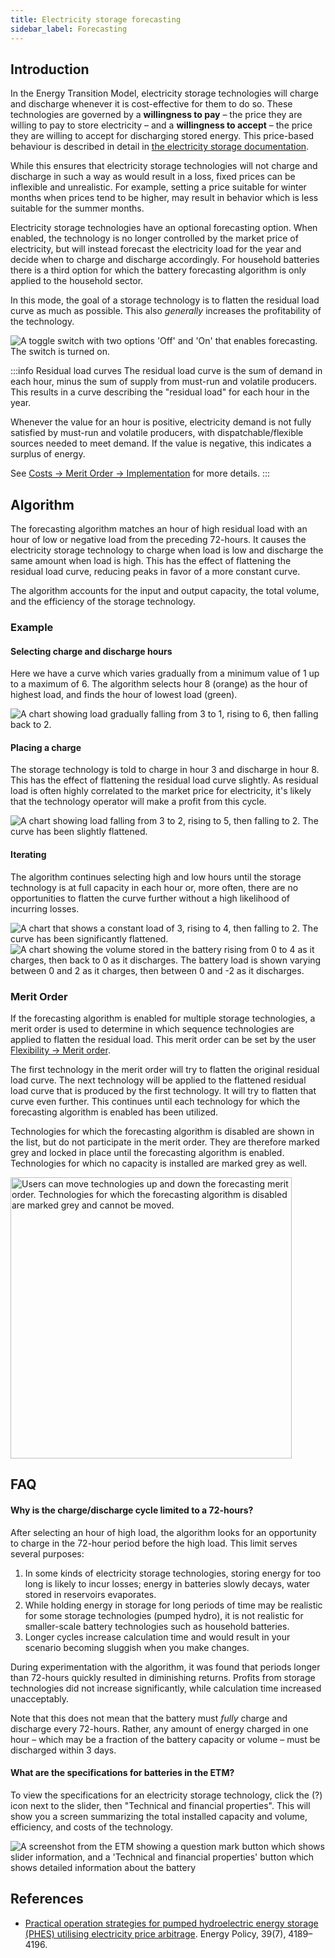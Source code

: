 ```yaml
---
title: Electricity storage forecasting
sidebar_label: Forecasting
---
```


## Introduction

In the Energy Transition Model, electricity storage technologies will charge and discharge whenever it is cost-effective for them to do so. These technologies are governed by a **willingness to pay** – the price they are willing to pay to store electricity – and a **willingness to accept** – the price they are willing to accept for discharging stored energy. This price-based behaviour is described in detail in [the electricity storage documentation](electricity-storage.md).

While this ensures that electricity storage technologies will not charge and discharge in such a way as would result in a loss, fixed prices can be inflexible and unrealistic. For example, setting a price suitable for winter months when prices tend to be higher, may result in behavior which is less suitable for the summer months.

Electricity storage technologies have an optional forecasting option. When enabled, the technology is no longer controlled by the market price of electricity, but will instead forecast the electricity load for the year and decide when to charge and discharge accordingly. For household batteries there is a third option for which the battery
forecasting algorithm is only applied to the household sector.

In this mode, the goal of a storage technology is to flatten the residual load curve as much as possible. This also _generally_ increases the profitability of the technology.

<div class="bordered-image">
  <img src="/img/docs/battery-forecasting/toggle.png" alt="A toggle switch with two options 'Off' and 'On' that enables forecasting. The switch is turned on." />
</div>

:::info Residual load curves
The residual load curve is the sum of demand in each hour, minus the sum of supply from must-run and volatile producers. This results in a curve describing the "residual load" for each hour in the year.

Whenever the value for an hour is positive, electricity demand is not fully satisfied by must-run and volatile producers, with dispatchable/flexible sources needed to meet demand. If the value is negative, this indicates a surplus of energy.

See [Costs → Merit Order → Implementation](merit-order.md#implementation) for more details.
:::

## Algorithm

The forecasting algorithm matches an hour of high residual load with an hour of low or negative load from the preceding 72-hours. It causes the electricity storage technology to charge when load is low and discharge the same amount when load is high. This has the effect of flattening the residual load curve, reducing peaks in favor of a more constant curve.

The algorithm accounts for the input and output capacity, the total volume, and the efficiency of the storage technology.

### Example

#### Selecting charge and discharge hours

Here we have a curve which varies gradually from a minimum value of 1 up to a maximum of 6. The algorithm selects hour 8 (orange) as the hour of highest load, and finds the hour of lowest load (green).

<div style={{ textAlign: "center" }}>
  <img src="/img/docs/battery-forecasting/before.png" alt="A chart showing load gradually falling from 3 to 1, rising to 6, then falling back to 2." />
</div>

#### Placing a charge

The storage technology is told to charge in hour 3 and discharge in hour 8. This has the effect of flattening the residual load curve slightly. As residual load is often highly correlated to the market price for electricity, it's likely that the technology operator will make a profit from this cycle.

<div style={{ textAlign: "center" }}>
  <img src="/img/docs/battery-forecasting/after.png" alt="A chart showing load falling from 3 to 2, rising to 5, then falling to 2. The curve has been slightly flattened." />
</div>

#### Iterating

The algorithm continues selecting high and low hours until the storage technology is at full capacity in each hour or, more often, there are no opportunities to flatten the curve further without a high likelihood of incurring losses.

<div style={{ textAlign: "center" }}>
  <img src="/img/docs/battery-forecasting/finished.png" alt="A chart that shows a constant load of 3, rising to 4, then falling to 2. The curve has been significantly flattened." />
</div>

<div style={{ textAlign: "center" }}>
  <img src="/img/docs/battery-forecasting/finished-load-and-volume.png" alt="A chart showing the volume stored in the battery rising from 0 to 4 as it charges, then back to 0 as it discharges. The battery load is shown varying between 0 and 2 as it charges, then between 0 and -2 as it discharges." />
</div>

### Merit Order
If the forecasting algorithm is enabled for multiple storage technologies, a merit order is used to determine in which sequence technologies are applied to flatten the residual load. This merit order can be set by the user [Flexibility → Merit order](https://energytransitionmodel.com/scenario/flexibility/flexibility_forecast_storage_order/forecasting-storage-order).

The first technology in the merit order will try to flatten the original residual load curve. The next technology will be applied to the flattened residual load curve that is produced by the first technology. It will try to flatten that curve even further. This continues until each technology for which the forecasting algorithm is enabled has been utilized.

Technologies for which the forecasting algorithm is disabled are shown in the list, but do not participate in the merit order. They are therefore marked grey and locked in place until the forecasting algorithm is enabled. Technologies for which no capacity is installed are marked grey as well.

<div style={{ textAlign: "center" }}>
  <img src="/img/docs/battery-forecasting/forecast-merit-order.png" alt="Users can move technologies up and down the forecasting merit order. Technologies for which the forecasting algorithm is disabled are marked grey and cannot be moved." width = "450"/>
</div>

## FAQ

#### Why is the charge/discharge cycle limited to a 72-hours?

After selecting an hour of high load, the algorithm looks for an opportunity to charge in the 72-hour period before the high load. This limit serves several purposes:

1. In some kinds of electricity storage technologies, storing energy for too long is likely to incur losses; energy in batteries slowly decays, water stored in reservoirs evaporates.
2. While holding energy in storage for long periods of time may be realistic for some storage technologies (pumped hydro), it is not realistic for smaller-scale battery technologies such as household batteries.
3. Longer cycles increase calculation time and would result in your scenario becoming sluggish when you make changes.

During experimentation with the algorithm, it was found that periods longer than 72-hours quickly resulted in diminishing returns. Profits from storage technologies did not increase significantly, while calculation time increased unacceptably.

Note that this does not mean that the battery must _fully_ charge and discharge every 72-hours. Rather, any amount of energy charged in one hour – which may be a fraction of the battery capacity or volume – must be discharged within 3 days.

#### What are the specifications for batteries in the ETM?

To view the specifications for an electricity storage technology, click the (?) icon next to the slider, then "Technical and financial properties". This will show you a screen summarizing the total installed capacity and volume, efficiency, and costs of the technology.

<div class="bordered-image">
  <img src="/img/docs/battery-forecasting/properties.png" alt="A screenshot from the ETM showing a question mark button which shows slider information, and a 'Technical and financial properties' button which shows detailed information about the battery" />
</div>

## References

* [Practical operation strategies for pumped hydroelectric energy storage (PHES) utilising electricity price arbitrage](https://doi.org/10.1016/j.enpol.2011.04.032). Energy Policy, 39(7), 4189–4196.

